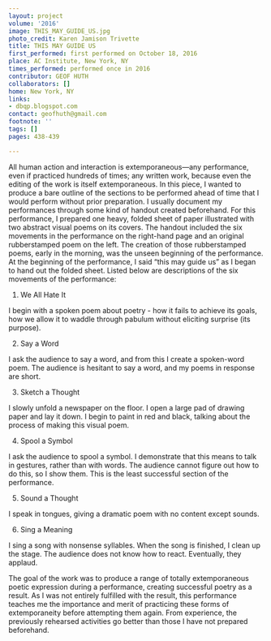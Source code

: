 ```yaml
---
layout: project
volume: '2016'
image: THIS_MAY_GUIDE_US.jpg
photo_credit: Karen Jamison Trivette
title: THIS MAY GUIDE US
first_performed: first performed on October 18, 2016
place: AC Institute, New York, NY
times_performed: performed once in 2016
contributor: GEOF HUTH
collaborators: []
home: New York, NY
links:
- dbqp.blogspot.com
contact: geofhuth@gmail.com
footnote: ''
tags: []
pages: 438-439

---
```


All human action and interaction is extemporaneous—any performance, even if practiced hundreds of times; any written work, because even the editing of the work is itself extemporaneous. In this piece, I wanted to produce a bare outline of the sections to be performed ahead of time that I would perform without prior preparation. I usually document my performances through some kind of handout created beforehand. For this performance, I prepared one heavy, folded sheet of paper illustrated with two abstract visual poems on its covers. The handout included the six movements in the performance on the right-hand page and an original rubberstamped poem on the left. The creation of those rubberstamped poems, early in the morning, was the unseen beginning of the performance. At the beginning of the performance, I said “this may guide us” as I began to hand out the folded sheet. Listed below are descriptions of the six movements of the performance:

1. We All Hate It

I begin with a spoken poem about poetry - how it fails to achieve its goals, how we allow it to waddle through pabulum without eliciting surprise (its purpose).

2. Say a Word

I ask the audience to say a word, and from this I create a spoken-word poem. The audience is hesitant to say a word, and my poems in response are short.

3. Sketch a Thought

I slowly unfold a newspaper on the floor. I open a large pad of drawing paper and lay it down. I begin to paint in red and black, talking about the process of making this visual poem.

4. Spool a Symbol

I ask the audience to spool a symbol. I demonstrate that this means to talk in gestures, rather than with words. The audience cannot figure out how to do this, so I show them. This is the least successful section of the performance.

5. Sound a Thought

I speak in tongues, giving a dramatic poem with no content except sounds.

6. Sing a Meaning

I sing a song with nonsense syllables. When the song is finished, I clean up the stage. The audience does not know how to react. Eventually, they applaud.

The goal of the work was to produce a range of totally extemporaneous poetic expression during a performance, creating successful poetry as a result. As I was not entirely fulfilled with the result, this performance teaches me the importance and merit of practicing these forms of extemporaneity before attempting them again. From experience, the previously rehearsed activities go better than those I have not prepared beforehand.
